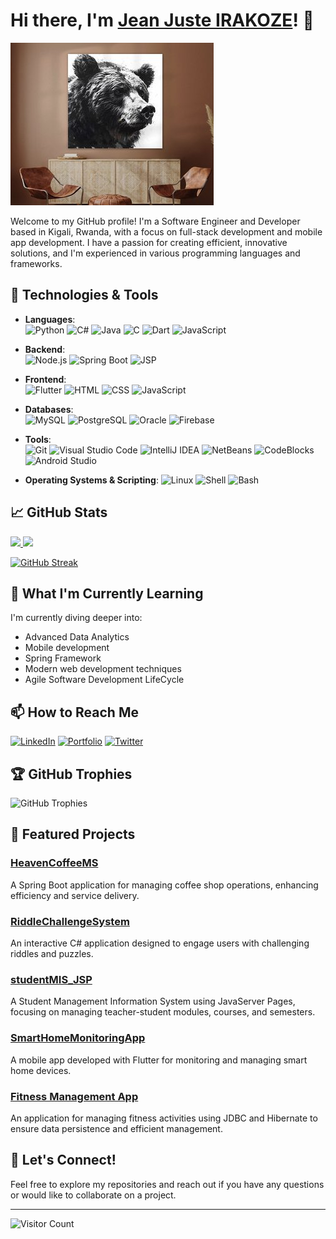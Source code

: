 # Hi there, I'm [Jean Juste IRAKOZE](https://jjirakoze.netlify.app)! 👋

![Profile Banner](https://github.com/JnJuste/JnJuste/raw/main/bearResolve.jpg) 

Welcome to my GitHub profile! I'm a Software Engineer and Developer based in Kigali, Rwanda, with a focus on full-stack development and mobile app development. I have a passion for creating efficient, innovative solutions, and I'm experienced in various programming languages and frameworks.

## 🔧 Technologies & Tools

- **Languages**:  
  ![Python](https://img.shields.io/badge/-Python-3776AB?logo=python&logoColor=white&style=flat-square)
  ![C#](https://img.shields.io/badge/-C%23-239120?logo=c-sharp&logoColor=white&style=flat-square)
  ![Java](https://img.shields.io/badge/-Java-007396?logo=openjdk&logoColor=white&style=flat-square)
  ![C](https://img.shields.io/badge/-C-A8B9CC?logo=c&logoColor=white&style=flat-square)
  ![Dart](https://img.shields.io/badge/-Dart-0175C2?logo=dart&logoColor=white&style=flat-square)
  ![JavaScript](https://img.shields.io/badge/-JavaScript-F7DF1E?logo=javascript&logoColor=black&style=flat-square)

- **Backend**:  
  ![Node.js](https://img.shields.io/badge/-Node.js-339933?logo=nodedotjs&logoColor=white&style=flat-square)
  ![Spring Boot](https://img.shields.io/badge/-Spring%20Boot-6DB33F?logo=spring-boot&logoColor=white&style=flat-square)
  ![JSP](https://img.shields.io/badge/-JSP-007396?logo=java&logoColor=white&style=flat-square)

- **Frontend**:  
  ![Flutter](https://img.shields.io/badge/-Flutter-02569B?logo=flutter&logoColor=white&style=flat-square)
  ![HTML](https://img.shields.io/badge/-HTML-E34F26?logo=html5&logoColor=white&style=flat-square)
  ![CSS](https://img.shields.io/badge/-CSS-1572B6?logo=css3&logoColor=white&style=flat-square)
  ![JavaScript](https://img.shields.io/badge/-JavaScript-F7DF1E?logo=javascript&logoColor=black&style=flat-square)

- **Databases**:  
  ![MySQL](https://img.shields.io/badge/-MySQL-4479A1?logo=mysql&logoColor=white&style=flat-square)
  ![PostgreSQL](https://img.shields.io/badge/-PostgreSQL-336791?logo=postgresql&logoColor=white&style=flat-square)
  ![Oracle](https://img.shields.io/badge/-Oracle%20XE-F80000?logo=oracle&logoColor=white&style=flat-square)
  ![Firebase](https://img.shields.io/badge/-Firebase-FFCA28?logo=firebase&logoColor=black&style=flat-square)

- **Tools**:  
  ![Git](https://img.shields.io/badge/-Git-F05032?logo=git&logoColor=white&style=flat-square)
  ![Visual Studio Code](https://img.shields.io/badge/-Visual%20Studio%20Code-007ACC?logo=visual-studio-code&logoColor=white&style=flat-square)
  ![IntelliJ IDEA](https://img.shields.io/badge/-IntelliJ%20IDEA-000000?logo=intellij-idea&logoColor=white&style=flat-square)
  ![NetBeans](https://img.shields.io/badge/-NetBeans-1B6AC6?logo=apache-netbeans-ide&logoColor=white&style=flat-square)
  ![CodeBlocks](https://img.shields.io/badge/-Code::Blocks-000000?logo=codeblocks&logoColor=white&style=flat-square)
  ![Android Studio](https://img.shields.io/badge/-Android%20Studio-3DDC84?logo=android-studio&logoColor=white&style=flat-square)

- **Operating Systems & Scripting**:
  ![Linux](https://img.shields.io/badge/-Linux-FCC624?logo=linux&logoColor=black&style=flat-square)
  ![Shell](https://img.shields.io/badge/-Shell_Scripting-4EAA25?logo=gnu-bash&logoColor=white&style=flat-square)
  ![Bash](https://img.shields.io/badge/-Bash-4EAA25?logo=gnu-bash&logoColor=white&style=flat-square)

## 📈 GitHub Stats

<a href="https://github.com/JnJuste">
  <img height="180em" src="https://github-readme-stats.vercel.app/api?username=JnJuste&count_private=true&theme=dracula&show_icons=true" />
  <img height="180em" src="https://github-readme-stats.vercel.app/api/top-langs/?username=JnJuste&count_private=true&theme=dracula&langs_count=8&show_icons=true&layout=compact" />
</a>
<br/>

[![GitHub Streak](https://streak-stats.demolab.com?user=JnJuste&theme=dracula&hide_border=true)](https://git.io/streak-stats)

## 🌱 What I'm Currently Learning

I'm currently diving deeper into:

- Advanced Data Analytics
- Mobile development
- Spring Framework
- Modern web development techniques
- Agile Software Development LifeCycle

## 📫 How to Reach Me

[![LinkedIn](https://img.shields.io/badge/-LinkedIn-0077B5?logo=linkedin&logoColor=white&style=flat-square)](https://www.linkedin.com/in/jn-juste-irakoze)
[![Portfolio](https://img.shields.io/badge/-Portfolio-000000?logo=About.me&logoColor=white&style=flat-square)](https://jjirakoze.netlify.app)
[![Twitter](https://img.shields.io/badge/-Twitter-1DA1F2?logo=twitter&logoColor=white&style=flat-square)](https://twitter.com/jnjuste07)

## 🏆 GitHub Trophies

![GitHub Trophies](https://github-profile-trophy.vercel.app/?username=JnJuste&theme=dracula&no-bg=true&no-frame=true)

## 🚀 Featured Projects

### [HeavenCoffeeMS](https://github.com/JnJuste/HeavenCoffeeMS)
A Spring Boot application for managing coffee shop operations, enhancing efficiency and service delivery.

### [RiddleChallengeSystem](https://github.com/JnJuste/RiddleChallengeSystem)
An interactive C# application designed to engage users with challenging riddles and puzzles.

### [studentMIS_JSP](https://github.com/JnJuste/studentMIS_JSP)
A Student Management Information System using JavaServer Pages, focusing on managing teacher-student modules, courses, and semesters.

### [SmartHomeMonitoringApp](https://github.com/JnJuste/SmartHomeMonitoringApp)
A mobile app developed with Flutter for monitoring and managing smart home devices.

### [Fitness Management App](https://github.com/JnJuste/FitnessManagementApp)
An application for managing fitness activities using JDBC and Hibernate to ensure data persistence and efficient management.

## 🤝 Let's Connect!

Feel free to explore my repositories and reach out if you have any questions or would like to collaborate on a project.

---

![Visitor Count](https://visitor-badge.laobi.icu/badge?page_id=JnJuste.JnJuste)
